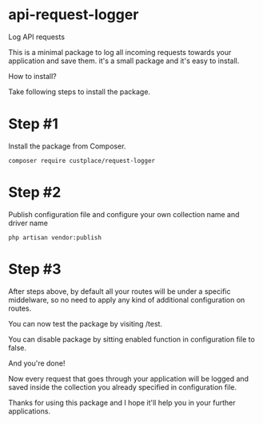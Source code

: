 # api-request-logger
Log API requests

This is a minimal package to log all incoming requests towards your application and save them. it's a small package and it's easy to install.

How to install?

Take following steps to install the package.

# Step #1
Install the package from Composer.

``composer require custplace/request-logger``

# Step #2
Publish configuration file and configure your own collection name and driver name

``php artisan vendor:publish``

# Step #3
After steps above, by default all your routes will be under a specific middelware, so no need to apply any kind of additional configuration on routes.

You can now test the package by visiting /test.

You can disable package by sitting enabled function in configuration file to false.

And you're done!

Now every request that goes through your application will be logged and saved inside the collection you already specified in configuration file.

Thanks for using this package and I hope it'll help you in your further applications.